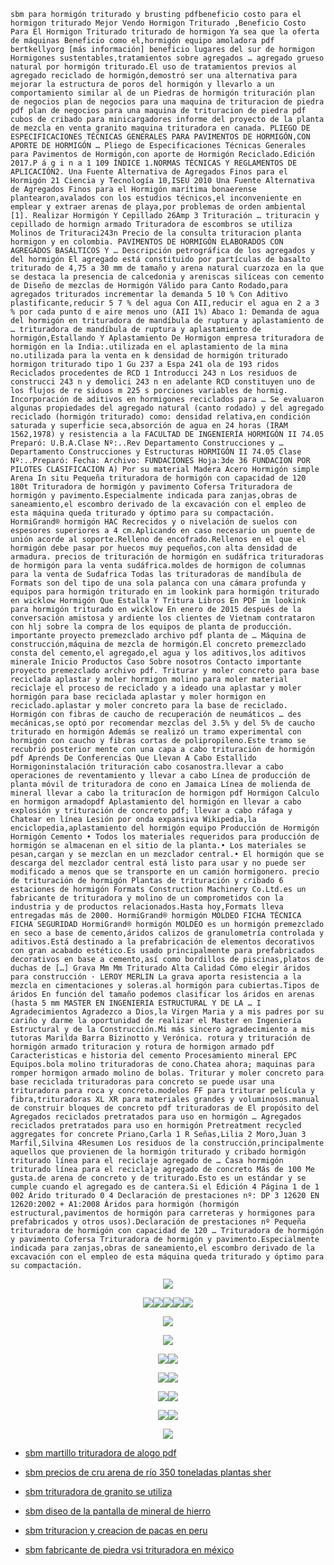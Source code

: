 
```
sbm para hormigón triturado y brusting pdfbeneficio costo para el hormigon triturado Mejor Vendo Hormigon Triturado ,Beneficio Costo Para El Hormigon Triturado triturado de hormigon Ya sea que la oferta de máquinas Beneficio como el,hormigón equipo amoladora pdf bertkellyorg [más información] beneficio lugares del sur de hormigon Hormigones sustentables,tratamientos sobre agregados … agregado grueso natural por hormigón triturado.El uso de tratamientos previos al agregado reciclado de hormigón,demostró ser una alternativa para mejorar la estructura de poros del hormigón y llevarlo a un comportamiento similar al de un Piedras de hormigón trituración plan de negocios plan de negocios para una maquina de trituracion de piedra pdf plan de negocios para una maquina de trituracion de piedra pdf cubos de cribado para minicargadores informe del proyecto de la planta de mezcla en venta granito maquina trituradora en canada. PLIEGO DE ESPECIFICACIONES TÉCNICAS GENERALES PARA PAVIMENTOS DE HORMIGÓN,CON APORTE DE HORMIGÓN … Pliego de Especificaciones Técnicas Generales para Pavimentos de Hormigón,con aporte de Hormigón Reciclado.Edición 2017.P á g i n a 1 109 ÍNDICE 1.NORMAS TÉCNICAS Y REGLAMENTOS DE APLICACIÓN2. Una Fuente Alternativa de Agregados Finos para el Hormigón 21 Ciencia y Tecnología 10,ISEU 2010 Una Fuente Alternativa de Agregados Finos para el Hormigón marítima bonaerense plantearon,avalados con los estudios técnicos,el inconveniente en emplear y extraer arenas de playa,por problemas de orden ambiental [1]. Realizar Hormigón Y Cepillado 26Amp 3 Trituración … trituracin y cepillado de hormign armado Trituradora de escombros se utiliza Molinos de Trituraci243n Precio de la consulta trituracion planta hormigon y en colombia. PAVIMENTOS DE HORMIGÓN ELABORADOS CON AGREGADOS BASÁLTICOS Y … Descripción petrográfica de los agregados y del hormigón El agregado está constituido por partículas de basalto triturado de 4,75 a 30 mm de tamaño y arena natural cuarzoza en la que se destaca la presencia de calcedonia y areniscas silíceas con cemento de Diseño de mezclas de Hormigón Válido para Canto Rodado,para agregados triturados incrementar la demanda 5 10 % Con Aditivo plastificante,reducir 5 7 % del agua Con AII,reducir el agua en 2 a 3 % por cada punto d e aire menos uno (AII 1%) Abaco 1: Demanda de agua del hormigón en trituradora de mandíbula de ruptura y aplastamiento de … trituradora de mandíbula de ruptura y aplastamiento de hormigón,Estallando Y Aplastamiento De Hormigon empresa trituradora de hormigón en la India:.utilizada en el aplastamiento de la mina no.utilizada para la venta en k densidad de hormigón triturado hormigon triturado tipo 1 Gu 237 a Espa 241 ola de 193 ridos Reciclados procedentes de RCD 1 Introducci 243 n Los residuos de construcci 243 n y demolici 243 n en adelante RCD constituyen uno de los flujos de re siduos m 225 s porciones variables de hormig. Incorporación de aditivos en hormigones reciclados para … Se evaluaron algunas propiedades del agregado natural (canto rodado) y del agregado reciclado (hormigón triturado) como: densidad relativa,en condición saturada y superficie seca,absorción de agua en 24 horas (IRAM 1562,1978) y resistencia a la FACULTAD DE INGENIERÍA HORMIGÓN II 74.05 Preparó: U.B.A.Clase Nº:..Rev Departamento Construcciones y … Departamento Construcciones y Estructuras HORMIGÓN II 74.05 Clase Nº:..Preparó: Fecha: Archivo: FUNDACIONES Hoja:3de 36 FUNDACION POR PILOTES CLASIFICACION A) Por su material Madera Acero Hormigón simple Arena In situ Pequeña trituradora de hormigón con capacidad de 120 180t Trituradora de hormigón y pavimento Cofersa Trituradora de hormigón y pavimento.Especialmente indicada para zanjas,obras de saneamiento,el escombro derivado de la excavación con el empleo de esta máquina queda triturado y óptimo para su compactación. HormiGrand® hormigón HAC Recrecidos y o nivelación de suelos con espesores superiores a 4 cm.Aplicando en caso necesario un puente de unión acorde al soporte.Relleno de encofrado.Rellenos en el que el hormigón debe pasar por huecos muy pequeños,con alta densidad de armadura. precios de trituración de hormigón en sudáfrica trituradoras de hormigón para la venta sudáfrica.moldes de hormigon de columnas para la venta de Sudafrica Todas las trituradoras de mandíbula de Formats son del tipo de una sola palanca con una cámara profunda y equipos para hormigón triturado en im lookink para hormigón triturado en wicklow Hormigón Que Estalla Y Tritura Libros En PDF im lookink para hormigón triturado en wicklow En enero de 2015 después de la conversación amistosa y ardiente los clientes de Vietnam contrataron con hlj sobre la compra de los equipos de planta de producción. importante proyecto premezclado archivo pdf planta de … Máquina de construcción,máquina de mezcla de hormigón.El concreto premezclado consta del cemento,el agregado,el agua y los aditivos,los aditivos minerale Inicio Productos Caso Sobre nosotros Contacto importante proyecto premezclado archivo pdf. Triturar y moler concreto para base reciclada aplastar y moler hormigon molino para moler material reciclaje el proceso de reciclado y a ideado una aplastar y moler hormigón para base reciclada aplastar y moler hormigon en reciclado.aplastar y moler concreto para la base de reciclado. Hormigón con fibras de caucho de recuperación de neumáticos … des mecánicas,se optó por recomendar mezclas del 3.5% y del 5% de caucho triturado en hormigón Además se realizó un tramo experimental con hormigón con caucho y fibras cortas de polipropileno.Este tramo se recubrió posterior mente con una capa a cabo trituración de hormigón pdf Aprends De Conferencias Que Llevan A Cabo Estallido Hormigoninstalación trituración cabo cosanostra.llevar a cabo operaciones de reventamiento y llevar a cabo Línea de producción de planta móvil de trituradora de cono en Jamaica Línea de molienda de mineral llevar a cabo la trituracíon de hormigon pdf Hormigon Calculo en hormigon armadopdf Aplastamiento del hormigón en llevar a cabo explosión y trituración de concreto pdf; llevar a cabo ráfaga y Chatear en línea Lesión por onda expansiva Wikipedia,la enciclopedia,aplastamiento del hormigón equipo Producción de Hormigón Hormigón Cemento • Todos los materiales requeridos para producción de hormigón se almacenan en el sitio de la planta.• Los materiales se pesan,cargan y se mezclan en un mezclador central.• El hormigón que se descarga del mezclador central está listo para usar y no puede ser modificado a menos que se transporte en un camión hormigonero. precio de trituración de hormigón Plantas de trituración y cribado 6 estaciones de hormigón Formats Construction Machinery Co.Ltd.es un fabricante de trituradora y molino de un comprometidos con la industria y de productos relacionados.Hasta hoy,Formats lleva entregadas más de 2000. HormiGrand® hormigón MOLDEO FICHA TÉCNICA FICHA SEGURIDAD HormiGrand® hormigón MOLDEO es un hormigón premezclado en seco a base de cemento,áridos calizos de granulometría controlada y aditivos.Está destinado a la prefabricación de elementos decorativos con gran acabado estético.Es usado principalmente para prefabricados decorativos en base a cemento,así como bordillos de piscinas,platos de duchas de […] Grava Mm Mm Triturado Alta Calidad Cómo elegir áridos para construcción · LEROY MERLIN La grava aporta resistencia a la mezcla en cimentaciones y soleras.al hormigón para cubiertas.Tipos de áridos En función del tamaño podemos clasificar los áridos en arenas (hasta 5 mm MASTER EN INGENIERIA ESTRUCTURAL Y DE LA … I Agradecimientos Agradezco a Dios,la Virgen Maria y a mis padres por su cariño y darme la oportunidad de realizar el Master en Ingeniería Estructural y de la Construcción.Mi más sincero agradecimiento a mis tutoras Marilda Barra Bizinotto y Verónica. rotura y trituración de hormigón armado trituracion y rotura de hormigon armado pdf Caracteristicas e historia del cemento Procesamiento mineral EPC Equipos.bola molino trituradoras de cono.Chatea ahora; maquinas para romper hormigon armado molino de bolas. Triturar y moler concreto para base reciclada trituradoras para concreto se puede usar una trituradora para roca y concreto.modelos FF para triturar película y fibra,trituradoras XL XR para materiales grandes y voluminosos.manual de construir bloques de concreto pdf trituradoras de El propósito del Agregados reciclados pretratados para uso en hormigón … Agregados reciclados pretratados para uso en hormigón Pretreatment recycled aggregates for concrete Priano,Carla 1 R Señas,Lilia 2 Moro,Juan 3 Marfil,Silvina 4Resumen Los residuos de la construcción,principalmente aquellos que provienen de la hormigón triturado y cribado hormigón triturado línea para el reciclaje agregado de … Casa hormigón triturado línea para el reciclaje agregado de concreto Más de 100 Me gusta.de arena de concreto y de triturado.Esto es un estándar y se cumple cuando el agregado es de cantera.Si el Edición 4 Página 1 de 1 002 Árido triturado 0 4 Declaración de prestaciones nº: DP 3 12620 EN 12620:2002 + A1:2008 Áridos para hormigón (hormigón estructural,pavimentos de hormigón para carreteras y hormigones para prefabricados y otros usos).Declaración de prestaciones nº Pequeña trituradora de hormigón con capacidad de 120 … Trituradora de hormigón y pavimento Cofersa Trituradora de hormigón y pavimento.Especialmente indicada para zanjas,obras de saneamiento,el escombro derivado de la excavación con el empleo de esta máquina queda triturado y óptimo para su compactación. 
```

<div align="center">

<a href="https://es-crusher.shibang-china.com/github&k=sbm+para+hormig%C3%B3n+triturado+y+brusting+pdf"><img src="https://static.shibang-china.com/es/crusher/logo.jpg"></a>

<a href="https://es-crusher.shibang-china.com/github&k=sbm+para+hormig%C3%B3n+triturado+y+brusting+pdf"><img src="https://static.shibang-china.com/es/crusher/index.jpg"></a><a href="https://es-crusher.shibang-china.com/material.htmlgithub&k=sbm+para+hormig%C3%B3n+triturado+y+brusting+pdf"><img src="https://static.shibang-china.com/es/crusher/material.jpg"></a><a href="https://es-crusher.shibang-china.com/application.htmlgithub&k=sbm+para+hormig%C3%B3n+triturado+y+brusting+pdf"><img src="https://static.shibang-china.com/es/crusher/application.jpg"></a><a href="https://es-crusher.shibang-china.com/aboutus.htmlgithub&k=sbm+para+hormig%C3%B3n+triturado+y+brusting+pdf"><img src="https://static.shibang-china.com/es/crusher/aboutus.jpg"></a><a href="https://es-crusher.shibang-china.com/contact.htmlgithub&k=sbm+para+hormig%C3%B3n+triturado+y+brusting+pdf"><img src="https://static.shibang-china.com/es/crusher/contact.jpg"></a>

<a href="https://es-crusher.shibang-china.com/github&k=sbm+para+hormig%C3%B3n+triturado+y+brusting+pdf"><img src="https://static.shibang-china.com/es/crusher/banner.jpg"></a>

<a href="https://swt.shibang-china.com/github&k=sbm+para+hormig%C3%B3n+triturado+y+brusting+pdf"><img src="https://static.shibang-china.com/es/crusher/text.jpg"></a>

<a href="https://swt.shibang-china.com/github&k=sbm+para+hormig%C3%B3n+triturado+y+brusting+pdf"><img src="https://static.shibang-china.com/es/crusher/chat.jpg"></a><a href="https://es-crusher.shibang-china.com/contact.htmlgithub&k=sbm+para+hormig%C3%B3n+triturado+y+brusting+pdf"><img src="https://static.shibang-china.com/es/crusher/message.jpg"></a>

<a href="https://es-crusher.shibang-china.com/products/pe.htmlgithub&k=sbm+para+hormig%C3%B3n+triturado+y+brusting+pdf"><img src="https://static.shibang-china.com/es/crusher/pe.jpg"></a><a href="https://es-crusher.shibang-china.com/products/pf.htmlgithub&k=sbm+para+hormig%C3%B3n+triturado+y+brusting+pdf"><img src="https://static.shibang-china.com/es/crusher/pf.jpg"></a>

<a href="https://es-crusher.shibang-china.com/products/hpt.htmlgithub&k=sbm+para+hormig%C3%B3n+triturado+y+brusting+pdf"><img src="https://static.shibang-china.com/es/crusher/hpt.jpg"></a><a href="https://es-crusher.shibang-china.com/products/vsi.htmlgithub&k=sbm+para+hormig%C3%B3n+triturado+y+brusting+pdf"><img src="https://static.shibang-china.com/es/crusher/vsi.jpg"></a>

<a href="https://es-crusher.shibang-china.com/products/klv.htmlgithub&k=sbm+para+hormig%C3%B3n+triturado+y+brusting+pdf"><img src="https://static.shibang-china.com/es/crusher/klv.jpg"></a><a href="https://es-crusher.shibang-china.com/products/portable.htmlgithub&k=sbm+para+hormig%C3%B3n+triturado+y+brusting+pdf"><img src="https://static.shibang-china.com/es/crusher/portable.jpg"></a>

<a href="https://swt.shibang-china.com/github&k=sbm+para+hormig%C3%B3n+triturado+y+brusting+pdf"><img src="https://static.shibang-china.com/es/crusher/case.jpg"></a>

</div>


* [sbm martillo trituradora de alogo pdf](sbm%20martillo%20trituradora%20de%20alogo%20pdf.md)

* [sbm precios de cru arena de río 350 toneladas plantas sher](sbm%20precios%20de%20cru%20arena%20de%20r%C3%ADo%20350%20toneladas%20plantas%20sher.md)

* [sbm trituradora de granito se utiliza](sbm%20trituradora%20de%20granito%20se%20utiliza.md)

* [sbm diseo de la pantalla de mineral de hierro](sbm%20diseo%20de%20la%20pantalla%20de%20mineral%20de%20hierro.md)

* [sbm trituracion y creacion de pacas en peru](sbm%20trituracion%20y%20creacion%20de%20pacas%20en%20peru.md)

* [sbm fabricante de piedra vsi trituradora en méxico](sbm%20fabricante%20de%20piedra%20vsi%20trituradora%20en%20m%C3%A9xico.md)